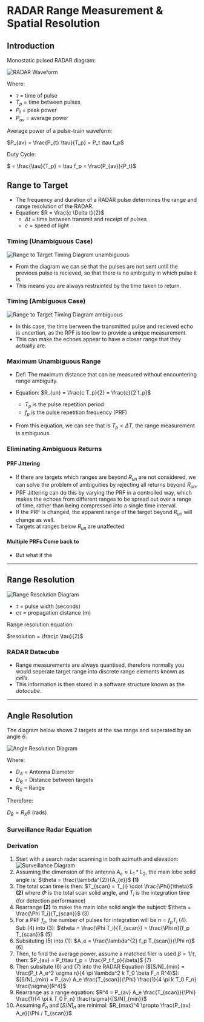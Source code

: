 # RADAR Range Measurement & Spatial Resolution

## Introduction

Monostatic pulsed RADAR diagram:

![RADAR Waveform](images/RADARW.png)

Where:
- $\tau$ = time of pulse
- $T_p$ = time between pulses
- $P_t$ = peak power
- $P_{av}$ = average power

Average power of a pulse-train waveform:

$P_{av} = \frac{P_{t} \tau}{T_p} = P_t \tau f_p$

Duty Cycle:

$ = \frac{\tau}{T_p} = \tau f_p = \frac{P_{av}}{P_t}$

## Range to Target

- The frequency and duration of a RADAR pulse determines the range and range resolution of the RADAR. 
- Equation: $R = \frac{c \Delta t}{2}$
    - $\Delta t$ = time between transmit and receipt of pulses
    - $c$ = speed of light

### Timing (Unambiguous Case)
![Range to Target Timing Diagram unambiguous](images/UnambiguousTimingDiagram.png)
- From the diagram we can se that the pulses are not sent until the previous pulse is recieved, so that there is no ambiguity in which pulse it is. 
- This means you are always restrainted by the time taken to return.


### Timing (Ambiguous Case)
![Range to Target Timing Diagram ambiguous](images/AmbiguousTimingDiagram.png)
- In this case, the time berween the transmitted pulse and recieved echo is uncertian, as the RPF is too low to provide a unique measurement.
- This can make the echoes appear to have a closer range that they actually are.

### Maximum Unambiguous Range
- Def: The maximum distance that can be measured without encountering range ambiguity.
- Equation: $R_{un} = \frac{c T_p}{2} = \frac{c}{2 f_p}$
    - $T_p$ is the pulse repetition period
    - $f_p$ is the pulse repetition frequency (PRF)

- From this equation, we can see that is $T_p < \Delta T$, the range measurement is ambiguous.

### Eliminating Ambiguous Returns

#### PRF Jittering

- If there are targets which ranges are beyond $R_{un}$ are not considered, we can solve the problem of ambiguities by rejecting all returns beyond $R_{un}$.
- PRF Jittering can do this by varying the PRF in a controlled way, which makes the echoes from different ranges to be spread out over a range of time, rather than being compressed into a single time interval.
- If the PRF is changed, the apparent range of the target beyond $R_{un}$ will change as well.
- Targets at ranges below $R_{un}$ are unaffected

#### Multiple PRFs Come back to

- But what if the

___

## Range Resolution

![Range Resolution Diagram](images/RangeResolutions.png)
 
 - $\tau$ = pulse width (seconds)
 - $c \tau$ = propagation distance (m)

 Range resolution equation:

 $resolution = \frac{c \tau}{2}$

### RADAR Datacube

- Range measurements are always quantised, therefore normally you would seperate target range into discrete range elements known as *cells*.
- This information is then stored in a software structure known as the *datacube*.
___

## Angle Resolution

The diagram below shows 2 targets at the sae range and seperated by an angle $\theta$.

![Angle Resolution Diagram](images/AngleResolution.png)

Where:
- $D_A$ = Antenna Diameter
- $D_B$  = Distance between targets
- $R_X$ = Range

Therefore:

$D_B = R_X \theta$ (rads)

### Surveillance Radar Equation

### Derivation
1. Start with a search radar scanning in both azimuth and elevation:
![Surveillance Diagram](images/SurveillanceRadarEquation.png)
2. Assuming the dimension of the antenna $A_e  \approx L_1 * L_2$, the main lobe solid angle is: $\theta = \frac{\lambda^{2}}{A_{e}}$ **(1)**
3. The total scan time is then: $T_{scan} = T_{i} \cdot \frac{\Phi}{\theta}$ **(2)**
 where $\Phi$ is the total scan solid angle, and $T_{i}$ is the integration time (for detection performance) 
 3. Rearrange **(2)** to make the main lobe solid angle the subject: $\theta = \frac{\Phi T_i}{T_{scan}}$ (3)
 4. For a PRF $f_p$, the number of pulses for integration will be $n = f_p T_i$ (4). Sub (4) into (3): $\theta = \frac{\Phi T_i}{T_{scan}} = \frac{\Phi n}{f_p T_{scan}}$ (5)
 5. Subsituting (5) into (1): $A_e = \frac{\lambda^{2} f_p T_{scan}}{\Phi n}$ (6)
7. Then, to find the average power, assume a matched filer is used $\beta = 1/\tau$, then: $P_{av} = P_t\tau f_p = \frac{P_t f_p}{\beta}$ (7)
8. Then subsitute (6) and (7) into the RADAR Equation ($[S/N]_{min} = \frac{P_t A_e^2 \sigma n}{4 \pi \lambda^2 k T_0 \beta F_n R^4}$): $[S/N]_{min} = P_{av} A_e \frac{T_{scan}}{\Phi} \frac{1}{4 \pi k T_0 F_n} \frac{\sigma}{R^4}$ 
9. Rearrange as a range equation:
$R^4 = P_{av} A_e \frac{T_{scan}}{\Phi} \frac{1}{4 \pi k T_0 F_n} \frac{\sigma}{[S/N]_{min}}$
1. Assuming $F_n$ and $[S/N]_n$ are minimal: $R_{max}^4 \propto \frac{P_{av} A_e}{\Phi / T_{scan}}$


